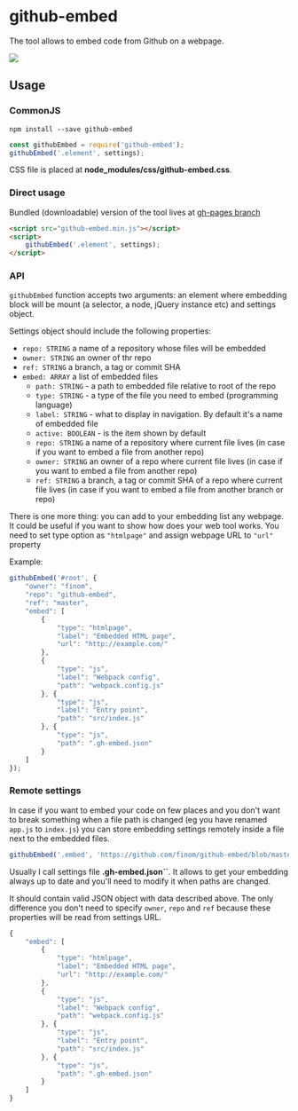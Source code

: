 # github-embed

The tool allows to embed code from Github on a webpage.

![](http://i.imgur.com/LmUAogr.png)

## Usage

### CommonJS
```
npm install --save github-embed
```

```js
const githubEmbed = require('github-embed');
githubEmbed('.element', settings);
```
CSS file is placed at **node_modules/css/github-embed.css**.

### Direct usage

Bundled (downloadable) version of the tool lives at [gh-pages branch](https://github.com/finom/github-embed/tree/gh-pages)
```html
<script src="github-embed.min.js"></script>
<script>
    githubEmbed('.element', settings);
</script>
```


### API

``githubEmbed`` function accepts two arguments: an element where embedding block will be mount (a selector, a node, jQuery instance etc) and settings object.

Settings object should include the following properties:

- ``repo: STRING`` a name of a repository whose files will be embedded
- ``owner: STRING`` an owner of thr repo
- ``ref: STRING`` a branch, a tag or commit SHA
- ``embed: ARRAY`` a list of embedded files
	- ``path: STRING`` - a path to embedded file relative to root of the repo
	- ``type: STRING`` - a type of the file you need to embed (programming language)
	- ``label: STRING`` - what to display in navigation. By default it's a name of embedded file
	- ``active: BOOLEAN`` - is the item shown by default
	- ``repo: STRING`` a name of a repository where current file lives (in case if you want to embed a file from another repo)
	- ``owner: STRING`` an owner of a repo where current file lives (in case if you want to embed a file from another repo)
	- ``ref: STRING`` a branch, a tag or commit SHA of a repo where current file lives (in case if you want to embed a file from another branch or repo)

There is one more thing: you can add to your embedding list any webpage. It could be useful if you want to show how does your web tool works. You need to set type option as ``"htmlpage"`` and assign webpage URL to ``"url"`` property

Example:
```js
githubEmbed('#root', {
    "owner": "finom",
    "repo": "github-embed",
    "ref": "master",
    "embed": [
        {
            "type": "htmlpage",
            "label": "Embedded HTML page",
            "url": "http://example.com/"
        },
        {
    		"type": "js",
    		"label": "Webpack config",
    		"path": "webpack.config.js"
    	}, {
    		"type": "js",
    		"label": "Entry point",
    		"path": "src/index.js"
    	}, {
    		"type": "js",
    		"path": ".gh-embed.json"
    	}
    ]
});
```

### Remote settings

In case if you want to embed your code on few places and you don't want to break something when a file path is changed (eg you have renamed ``app.js`` to ``index.js``) you can store embedding settings remotely inside a file next to the embedded files.

```js
githubEmbed('.embed', 'https://github.com/finom/github-embed/blob/master/.gh-embed.json');
```

Usually I call settings file **.gh-embed.json``**. It allows to get your embedding always up to date and you'll need to modify it when paths are changed.

It should contain valid JSON object with data described above. The only difference you don't need to specify ``owner``, ``repo`` and ``ref`` because these properties will be read from settings URL.

```js
{
    "embed": [
        {
            "type": "htmlpage",
            "label": "Embedded HTML page",
            "url": "http://example.com/"
        },
        {
    		"type": "js",
    		"label": "Webpack config",
    		"path": "webpack.config.js"
    	}, {
    		"type": "js",
    		"label": "Entry point",
    		"path": "src/index.js"
    	}, {
    		"type": "js",
    		"path": ".gh-embed.json"
    	}
    ]
}
```
